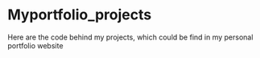 # Myportfolio_projects
Here are the code behind my projects, which could be find in my personal portfolio website
